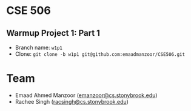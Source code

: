 # CSE 506

## Warmup Project 1: Part 1

   * Branch name: `w1p1`
   * Clone: `git clone -b w1p1 git@github.com:emaadmanzoor/CSE506.git`

# Team

   * Emaad Ahmed Manzoor (emanzoor@cs.stonybrook.edu)
   * Rachee Singh (racsingh@cs.stonybrook.edu)
